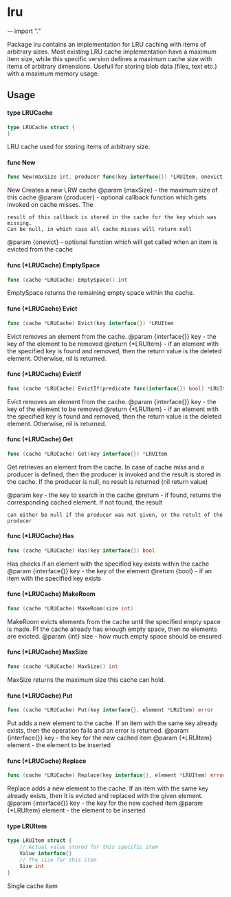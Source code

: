 # lru
--
    import "."

Package lru contains an implementation for LRU caching with items of arbitrary
sizes. Most existing LRU cache implementation have a maximum item size, while
this specific version defines a maximum cache size with items of arbitrary
dimensions. Usefull for storing blob data (files, text etc.) with a maximum
memory usage.

## Usage

#### type LRUCache

```go
type LRUCache struct {
}
```

LRU cache used for storing items of arbitrary size.

#### func  New

```go
func New(maxSize int, producer func(key interface{}) *LRUItem, onevict func(interface{}, *LRUItem)) (*LRUCache, error)
```
New Creates a new LRW cache @param {maxSize} - the maximum size of this cache
@param {producer} - optional callback function which gets invoked on cache
misses. The

    result of this callback is stored in the cache for the key which was missing.
    Can be null, in which case all cache misses will return null

@param {onevict} - optional function which will get called when an item is
evicted from the cache

#### func (*LRUCache) EmptySpace

```go
func (cache *LRUCache) EmptySpace() int
```
EmptySpace returns the remaining empty space within the cache.

#### func (*LRUCache) Evict

```go
func (cache *LRUCache) Evict(key interface{}) *LRUItem
```
Evict removes an element from the cache. @param {interface{}} key - the key of
the element to be removed @return {*LRUItem} - if an element with the specified
key is found and removed, then the return value is the deleted element.
Otherwise, nil is returned.

#### func (*LRUCache) EvictIf

```go
func (cache *LRUCache) EvictIf(predicate func(interface{}) bool) *LRUItem
```
Evict removes an element from the cache. @param {interface{}} key - the key of
the element to be removed @return {*LRUItem} - if an element with the specified
key is found and removed, then the return value is the deleted element.
Otherwise, nil is returned.

#### func (*LRUCache) Get

```go
func (cache *LRUCache) Get(key interface{}) *LRUItem
```
Get retrieves an element from the cache. In case of cache miss and a producer is
defined, then the producer is invoked and the result is stored in the cache. If
the producer is null, no result is returned (nil return value)

@param key - the key to search in the cache @return - if found, returns the
corresponding cached element. If not found, the result

    can either be null if the producer was not given, or the retult of the producer

#### func (*LRUCache) Has

```go
func (cache *LRUCache) Has(key interface{}) bool
```
Has checks if an element with the specified key exists within the cache @param
{interface{}} key - the key of the element @return {bool} - if an item with the
specified key exists

#### func (*LRUCache) MakeRoom

```go
func (cache *LRUCache) MakeRoom(size int)
```
MakeRoom evicts elements from the cache until the specified empty space is made.
Ff the cache already has enough empty space, then no elements are evicted.
@param {int} size - how much empty space should be ensured

#### func (*LRUCache) MaxSize

```go
func (cache *LRUCache) MaxSize() int
```
MaxSize returns the maximum size this cache can hold.

#### func (*LRUCache) Put

```go
func (cache *LRUCache) Put(key interface{}, element *LRUItem) error
```
Put adds a new element to the cache. If an item with the same key already
exists, then the operation fails and an error is returned. @param {interface{}}
key - the key for the new cached item @param {*LRUItem} element - the element to
be inserted

#### func (*LRUCache) Replace

```go
func (cache *LRUCache) Replace(key interface{}, element *LRUItem) error
```
Replace adds a new element to the cache. If an item with the same key already
exists, then it is evicted and replaced with the given element. @param
{interface{}} key - the key for the new cached item @param {*LRUItem} element -
the element to be inserted

#### type LRUItem

```go
type LRUItem struct {
	// Actual value stored for this specific item
	Value interface{}
	// The size for this item
	Size int
}
```

Single cache item
